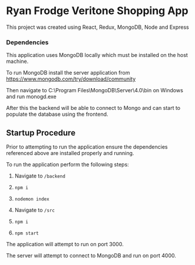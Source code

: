 # Ryan Frodge Veritone Shopping App

This project was created using React, Redux, MongoDB, Node and Express

### Dependencies 

This application uses MongoDB locally which must be installed on the host machine. 

To run MongoDB install the server application from https://www.mongodb.com/try/download/community

Then navigate to C:\Program Files\MongoDB\Server\4.0\bin on Windows and run monogd.exe 

After this the backend will be able to connect to Mongo and can start to populate the database using the frontend. 

## Startup Procedure 

Prior to attempting to run the application ensure the dependencies referenced above are installed properly and running. 

To run the application perform the following steps: 

1. Navigate to ```/backend```

2. ```npm i```

3. ```nodemon index```

4. Navigate to ```/src```

5. ```npm i```

6. ```npm start```

The application will attempt to run on port 3000.

The server will attempt to connect to MongoDB and run on port 4000.

